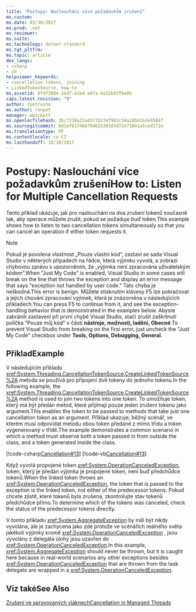 ```yaml
---
title: "Postupy: Naslouchání více požadavkům zrušení"
ms.custom: 
ms.date: 03/30/2017
ms.prod: .net
ms.reviewer: 
ms.suite: 
ms.technology: dotnet-standard
ms.tgt_pltfrm: 
ms.topic: article
dev_langs:
- csharp
- vb
helpviewer_keywords:
- cancellation tokens, joining
- LinkedTokenSource, how to
ms.assetid: 6f4f3804-2ed7-41b4-a97a-6e32b93f6e05
caps.latest.revision: "9"
author: rpetrusha
ms.author: ronpet
manager: wpickett
ms.openlocfilehash: 36cf338a15ad3f7d234f902c50a2dbb1b2e95847
ms.sourcegitcommit: bd1ef61f4bb794b25383d3d72e71041a5ced172e
ms.translationtype: MT
ms.contentlocale: cs-CZ
ms.lasthandoff: 10/18/2017
---
```

# <a name="how-to-listen-for-multiple-cancellation-requests"></a><span data-ttu-id="e73a3-102">Postupy: Naslouchání více požadavkům zrušení</span><span class="sxs-lookup"><span data-stu-id="e73a3-102">How to: Listen for Multiple Cancellation Requests</span></span>
<span data-ttu-id="e73a3-103">Tento příklad ukazuje, jak pro naslouchání na dva zrušení tokenů současně tak, aby operace můžete zrušit, pokud se požaduje buď token.</span><span class="sxs-lookup"><span data-stu-id="e73a3-103">This example shows how to listen to two cancellation tokens simultaneously so that you can cancel an operation if either token requests it.</span></span>  
  
> [!NOTE]
>  <span data-ttu-id="e73a3-104">Pokud je povolena vlastnost „Pouze vlastní kód“, zastaví se sada Visual Studio v některých případech na řádce, která výjimku vyvolá, a zobrazí chybovou zprávu s upozorněním, že „výjimka není zpracována uživatelským kódem“.</span><span class="sxs-lookup"><span data-stu-id="e73a3-104">When "Just My Code" is enabled, Visual Studio in some cases will break on the line that throws the exception and display an error message that says "exception not handled by user code."</span></span> <span data-ttu-id="e73a3-105">Tato chyba je neškodná.</span><span class="sxs-lookup"><span data-stu-id="e73a3-105">This error is benign.</span></span> <span data-ttu-id="e73a3-106">Můžete stisknutím klávesy F5 lze pokračovat a jejich chování zpracování výjimek, která je znázorněna v následujících příkladech.</span><span class="sxs-lookup"><span data-stu-id="e73a3-106">You can press F5 to continue from it, and see the exception-handling behavior that is demonstrated in the examples below.</span></span> <span data-ttu-id="e73a3-107">Abyste zabránili zastavení při první chybě Visual Studio, stačí zrušit zaškrtnutí políčka "Pouze můj kód" v části **nástroje, možnosti, ladění, Obecné**.</span><span class="sxs-lookup"><span data-stu-id="e73a3-107">To prevent Visual Studio from breaking on the first error, just uncheck the "Just My Code" checkbox under **Tools, Options, Debugging, General**.</span></span>  
  
## <a name="example"></a><span data-ttu-id="e73a3-108">Příklad</span><span class="sxs-lookup"><span data-stu-id="e73a3-108">Example</span></span>  
 <span data-ttu-id="e73a3-109">V následujícím příkladu <xref:System.Threading.CancellationTokenSource.CreateLinkedTokenSource%2A> metoda se používá pro připojení dvě tokeny do jednoho tokenu.</span><span class="sxs-lookup"><span data-stu-id="e73a3-109">In the following example, the <xref:System.Threading.CancellationTokenSource.CreateLinkedTokenSource%2A> method is used to join two tokens into one token.</span></span> <span data-ttu-id="e73a3-110">To umožňuje token, který má být předán metod, které přijímají pouze jeden zrušení tokenu jako argument.</span><span class="sxs-lookup"><span data-stu-id="e73a3-110">This enables the token to be passed to methods that take just one cancellation token as an argument.</span></span> <span data-ttu-id="e73a3-111">Příklad ukazuje, běžný scénář, ve kterém musí odpovídat metodu obou token předané z mimo třídu a token vygenerovaný v třídě.</span><span class="sxs-lookup"><span data-stu-id="e73a3-111">The example demonstrates a common scenario in which a method must observe both a token passed in from outside the class, and a token generated inside the class.</span></span>  
  
 [!code-csharp[Cancellation#13](../../../samples/snippets/csharp/VS_Snippets_Misc/cancellation/cs/cancellationex13.cs#13)]
 [!code-vb[Cancellation#13](../../../samples/snippets/visualbasic/VS_Snippets_Misc/cancellation/vb/cancellationex13.vb#13)]  
  
 <span data-ttu-id="e73a3-112">Když vyvolá propojené token <xref:System.OperationCanceledException>, token, který je předán výjimka je propojené token, není buď předchůdce tokenů.</span><span class="sxs-lookup"><span data-stu-id="e73a3-112">When the linked token throws an <xref:System.OperationCanceledException>, the token that is passed to the exception is the linked token, not either of the predecessor tokens.</span></span> <span data-ttu-id="e73a3-113">Pokud chcete zjistit, které tokenů byla zrušena, zkontrolujte stav tokenů předchůdce přímo.</span><span class="sxs-lookup"><span data-stu-id="e73a3-113">To determine which of the tokens was canceled, check the status of the predecessor tokens directly.</span></span>  
  
 <span data-ttu-id="e73a3-114">V tomto příkladu <xref:System.AggregateException> by měl být nikdy vyvolána, ale je zachycena jako zde protože ve scénářích reálného světa jakékoli výjimky kromě <xref:System.OperationCanceledException> , jsou vyvolány z delegáta úlohy jsou uzavřen do <xref:System.OperationCanceledException>.</span><span class="sxs-lookup"><span data-stu-id="e73a3-114">In this example, <xref:System.AggregateException> should never be thrown, but it is caught here because in real-world scenarios any other exceptions besides <xref:System.OperationCanceledException> that are thrown from the task delegate are wrapped in a <xref:System.OperationCanceledException>.</span></span>  
  
## <a name="see-also"></a><span data-ttu-id="e73a3-115">Viz také</span><span class="sxs-lookup"><span data-stu-id="e73a3-115">See Also</span></span>  
 [<span data-ttu-id="e73a3-116">Zrušení ve spravovaných vláknech</span><span class="sxs-lookup"><span data-stu-id="e73a3-116">Cancellation in Managed Threads</span></span>](../../../docs/standard/threading/cancellation-in-managed-threads.md)
